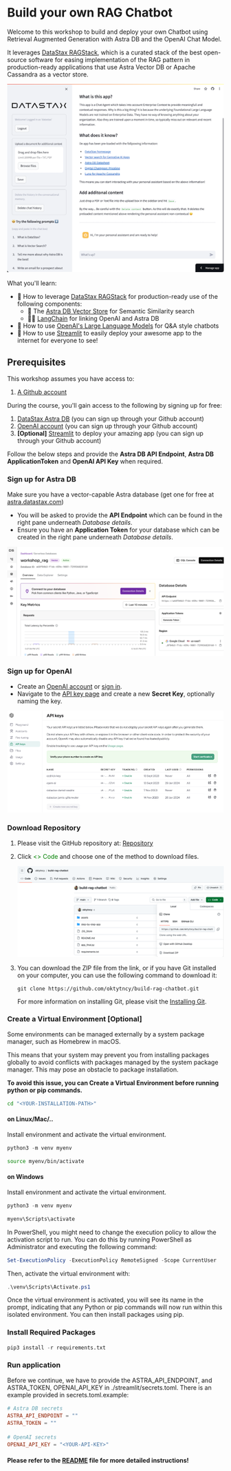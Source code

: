 # Build your own RAG Chatbot
Welcome to this workshop to build and deploy your own Chatbot using Retrieval Augmented Generation with Astra DB and the OpenAI Chat Model.

It leverages [DataStax RAGStack](https://docs.datastax.com/en/ragstack/docs/index.html), which is a curated stack of the best open-source software for easing implementation of the RAG pattern in production-ready applications that use Astra Vector DB or Apache Cassandra as a vector store.

![codespace](./assets/chatbot.png)

What you'll learn:
- 🤩 How to leverage [DataStax RAGStack](https://docs.datastax.com/en/ragstack/docs/index.html) for production-ready use of the following components:
    - 🚀 The [Astra DB Vector Store](https://db.new) for Semantic Similarity search
    - 🦜🔗 [LangChain](https://www.langchain.com) for linking OpenAI and Astra DB
- 🤖 How to use [OpenAI's Large Language Models](https://platform.openai.com/docs/models) for Q&A style chatbots
- 👑 How to use [Streamlit](https://streamlit.io) to easily deploy your awesome app to the internet for everyone to see!


## Prerequisites
This workshop assumes you have access to:
1. [A Github account](https://github.com)

During the course, you'll gain access to the following by signing up for free:
1. [DataStax Astra DB](https://astra.datastax.com) (you can sign up through your Github account)
2. [OpenAI account](https://platform.openai.com/signup) (you can sign up through your Github account)
3. **[Optional]** [Streamlit](https://streamlit.io) to deploy your amazing app (you can sign up through your Github account)

Follow the below steps and provide the **Astra DB API Endpoint**, **Astra DB ApplicationToken** and **OpenAI API Key** when required.

### Sign up for Astra DB
Make sure you have a vector-capable Astra database (get one for free at [astra.datastax.com](https://astra.datastax.com))
- You will be asked to provide the **API Endpoint** which can be found in the right pane underneath *Database details*.
- Ensure you have an **Application Token** for your database which can be created in the right pane underneath *Database details*.

![codespace](./assets/astra.png)

### Sign up for OpenAI
- Create an [OpenAI account](https://platform.openai.com/signup) or [sign in](https://platform.openai.com/login).
- Navigate to the [API key page](https://platform.openai.com/account/api-keys) and create a new **Secret Key**, optionally naming the key.

![codespace](./assets/openai-key.png)

### Download Repository

1. Please visit the GitHub repository at: [Repository](https://github.com/oktytncy/build-rag-chatbot/tree/main)

2. Click <span style="color:green"><> Code</span> and choose one of the method to download files.

    ![Repo](/./assets//repo.png)

3. You can download the ZIP file from the link, or if you have Git installed on your computer, you can use the following command to download it:

    ```git
    git clone https://github.com/oktytncy/build-rag-chatbot.git
    ```

    For more information on installing Git, please visit the [Installing Git](https://git-scm.com/book/en/v2/Getting-Started-Installing-Git).

### Create a Virtual Environment [Optional]

Some environments can be managed externally by a system package manager, such as Homebrew in macOS. 

This means that your system may prevent you from installing packages globally to avoid conflicts with packages managed by the system package manager. This may pose an obstacle to package installation.

**To avoid this issue, you can Create a Virtual Environment before running python or pip commands.**

```bash
cd "<YOUR-INSTALLATION-PATH>"
```

#### on Linux/Mac/..

Install environment and activate the virtual environment.

```python
python3 -m venv myenv
```

```bash
source myenv/bin/activate
```

#### on Windows

Install environment and activate the virtual environment.

```python
python3 -m venv myenv
```

```bash
myenv\Scripts\activate
```

In PowerShell, you might need to change the execution policy to allow the activation script to run. You can do this by running PowerShell as Administrator and executing the following command:

```powershell
Set-ExecutionPolicy -ExecutionPolicy RemoteSigned -Scope CurrentUser
```

Then, activate the virtual environment with:

```powershell
.\venv\Scripts\Activate.ps1
```

Once the virtual environment is activated, you will see its name in the prompt, indicating that any Python or pip commands will now run within this isolated environment. You can then install packages using pip.

### Install Required Packages

```python
pip3 install -r requirements.txt
```

### Run application
 
Before we continue, we have to provide the ASTRA_API_ENDPOINT, and ASTRA_TOKEN, OPENAI_API_KEY in ./streamlit/secrets.toml. There is an example provided in secrets.toml.example:

```toml
# Astra DB secrets
ASTRA_API_ENDPOINT = ""
ASTRA_TOKEN = ""

# OpenAI secrets
OPENAI_API_KEY = "<YOUR-API-KEY>"
```

#### Please refer to the [README](/step-by-step-app/README.md) file for more detailed instructions!